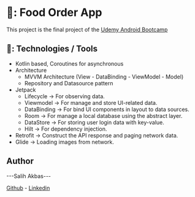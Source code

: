 # 🍟: Food Order App
This project is the final project of the [Udemy Android Bootcamp](https://www.udemy.com/course/android-bootcamp-program-kotlin/)

## 🚀: Technologies / Tools
- Kotlin based, Coroutines for asynchronous
- Architecture
  - MVVM Architecture (View - DataBinding - ViewModel - Model)
  - Repository and Datasource pattern
- Jetpack
  - Lifecycle -> For observing data.
  - Viewmodel -> For manage and store UI-related data.
  - DataBinding -> For bind UI components in layout to data sources.
  - Room -> For manage a local database using the abstract layer.
  - DataStore -> For storing user login data with key-value.
  - Hilt -> For dependency injection.
- Retrofit -> Construct the API response and paging network data.
- Glide -> Loading images from network.


## Author
---Salih Akbas---

[Github](https://github.com/salihakbass) - [Linkedin](https://www.linkedin.com/in/salihakbas/)


